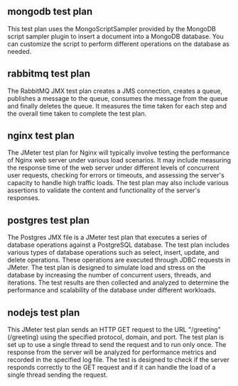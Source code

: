 
## mongodb test plan
This test plan uses the MongoScriptSampler provided by the MongoDB script sampler plugin to insert a document into a MongoDB database. You can customize the script to perform different operations on the database as needed.

## rabbitmq test plan
The RabbitMQ JMX test plan creates a JMS connection, creates a queue, publishes a message to the queue, consumes the message from the queue and finally deletes the queue. It measures the time taken for each step and the overall time taken to complete the test plan.

## nginx test plan
The JMeter test plan for Nginx will typically involve testing the performance of Nginx web server under various load scenarios. It may include measuring the response time of the web server under different levels of concurrent user requests, checking for errors or timeouts, and assessing the server's capacity to handle high traffic loads. The test plan may also include various assertions to validate the content and functionality of the server's responses.

## postgres test plan
The Postgres JMX file is a JMeter test plan that executes a series of database operations against a PostgreSQL database. The test plan includes various types of database operations such as select, insert, update, and delete operations. These operations are executed through JDBC requests in JMeter. The test plan is designed to simulate load and stress on the database by increasing the number of concurrent users, threads, and iterations. The test results are then collected and analyzed to determine the performance and scalability of the database under different workloads.


## nodejs test plan
This JMeter test plan sends an HTTP GET request to the URL "/greeting"  (<stringProp name="HTTPSampler.path">/greeting</stringProp>) using the specified protocol, domain, and port. The test plan is set up to use a single thread to send the request and to run only once. The response from the server will be analyzed for performance metrics and recorded in the specified log file. The test is designed to check if the server responds correctly to the GET request and if it can handle the load of a single thread sending the request.
